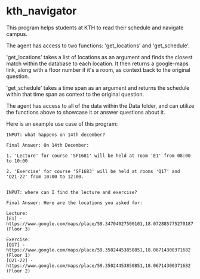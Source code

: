 # kth_navigator
This program helps students at KTH to read their schedule and navigate campus.

The agent has access to two functions: 'get_locations' and 'get_schedule'.

'get_locations' takes a list of locations as an argument and finds the closest match within the database to each location. It then returns a google-maps link, along with a floor number if it's a room, as context back to the original question.

'get_schedule' takes a time span as an argument and returns the schedule within that time span as context to the original question. 

The agent has access to all of the data within the Data folder, and can utilize the functions above to showcase it or answer questions about it.

Here is an example use case of this program:
```
INPUT: what happens on 14th december?

Final Answer: On 14th December:

1. 'Lecture' for course 'SF1681' will be held at room 'E1' from 08:00 to 10:00

2. 'Exercise' for course 'SF1683' will be held at rooms 'Q17' and 'Q21-22' from 10:00 to 12:00.


INPUT: where can I find the lecture and exercise?

Final Answer: Here are the locations you asked for:

Lecture:
[E1] - https://www.google.com/maps/place/59.34704027500101,18.072885775270187 (Floor 3)

Exercise:
[Q17] - https://www.google.com/maps/place/59.35024453850851,18.06714300371682 (Floor 1)
[Q21-22] - https://www.google.com/maps/place/59.35024453850851,18.06714300371682 (Floor 2)

```
